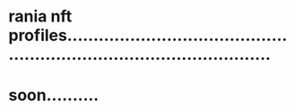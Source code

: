 # rania nft profiles............................................................................................
# soon..........
